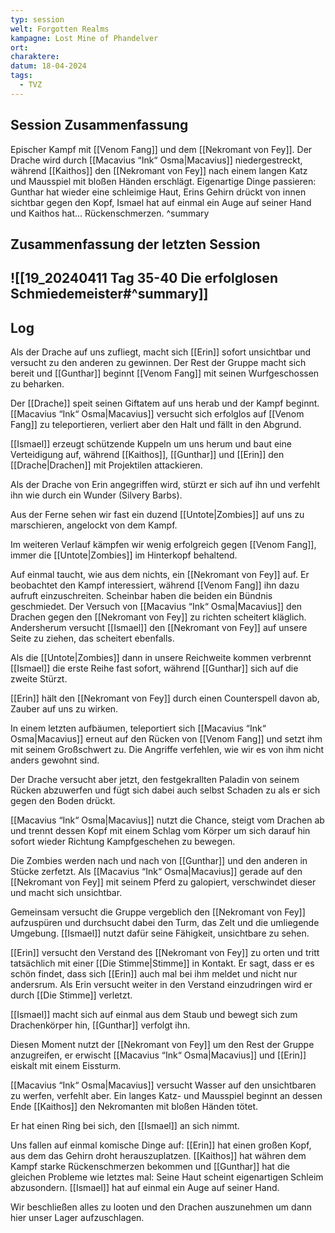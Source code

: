```yaml
---
typ: session
welt: Forgotten Realms
kampagne: Lost Mine of Phandelver
ort: 
charaktere: 
datum: 18-04-2024
tags:
  - TVZ
---
```

## Session Zusammenfassung

Epischer Kampf mit [[Venom Fang]] und dem [[Nekromant von Fey]]. Der Drache wird durch [[Macavius “Ink“ Osma|Macavius]] niedergestreckt, während [[Kaithos]] den [[Nekromant von Fey]] nach einem langen Katz und Mausspiel mit bloßen Händen erschlägt. Eigenartige Dinge passieren: Gunthar hat wieder eine schleimige Haut, Erins Gehirn drückt von innen sichtbar gegen den Kopf, Ismael hat auf einmal ein Auge auf seiner Hand und Kaithos hat... Rückenschmerzen.
^summary

## Zusammenfassung der letzten Session

![[19_20240411 Tag 35-40 Die erfolglosen Schmiedemeister#^summary]]
---

## Log

Als der Drache auf uns zufliegt, macht sich [[Erin]] sofort unsichtbar und versucht zu den anderen zu gewinnen. Der Rest der Gruppe macht sich bereit und [[Gunthar]] beginnt [[Venom Fang]] mit seinen Wurfgeschossen zu beharken.

Der [[Drache]] speit seinen Giftatem auf uns herab und der Kampf beginnt. [[Macavius “Ink“ Osma|Macavius]] versucht sich erfolglos auf [[Venom Fang]] zu teleportieren, verliert aber den Halt und fällt in den Abgrund.

[[Ismael]] erzeugt schützende Kuppeln um uns herum und baut eine Verteidigung auf, während [[Kaithos]], [[Gunthar]] und [[Erin]] den [[Drache|Drachen]] mit Projektilen attackieren.

Als der Drache von Erin angegriffen wird, stürzt er sich auf ihn und verfehlt ihn wie durch ein Wunder (Silvery Barbs).

Aus der Ferne sehen wir fast ein duzend [[Untote|Zombies]] auf uns zu marschieren, angelockt von dem Kampf.

Im weiteren Verlauf kämpfen wir wenig erfolgreich gegen [[Venom Fang]], immer die [[Untote|Zombies]] im Hinterkopf behaltend.

Auf einmal taucht, wie aus dem nichts, ein [[Nekromant von Fey]] auf. Er beobachtet den Kampf interessiert, während [[Venom Fang]] ihn dazu aufruft einzuschreiten. Scheinbar haben die beiden ein Bündnis geschmiedet. Der Versuch von [[Macavius “Ink“ Osma|Macavius]] den Drachen gegen den [[Nekromant von Fey]] zu richten scheitert kläglich. Andersherum versucht [[Ismael]] den [[Nekromant von Fey]] auf unsere Seite zu ziehen, das scheitert ebenfalls.

Als die [[Untote|Zombies]] dann in unsere Reichweite kommen verbrennt [[Ismael]] die erste Reihe fast sofort, während [[Gunthar]] sich auf die zweite Stürzt.

[[Erin]] hält den [[Nekromant von Fey]] durch einen Counterspell davon ab, Zauber auf uns zu wirken.

In einem letzten aufbäumen, teleportiert sich [[Macavius “Ink“ Osma|Macavius]] erneut auf den Rücken von [[Venom Fang]] und setzt ihm mit seinem Großschwert zu. Die Angriffe verfehlen, wie wir es von ihm nicht anders gewohnt sind.

Der Drache versucht aber jetzt, den festgekrallten Paladin von seinem Rücken abzuwerfen und fügt sich dabei auch selbst Schaden zu als er sich gegen den Boden drückt.

[[Macavius “Ink“ Osma|Macavius]] nutzt die Chance, steigt vom Drachen ab und trennt dessen Kopf mit einem Schlag vom Körper um sich darauf hin sofort wieder Richtung Kampfgeschehen zu bewegen.

Die Zombies werden nach und nach von [[Gunthar]] und den anderen in Stücke zerfetzt. Als [[Macavius “Ink“ Osma|Macavius]] gerade auf den [[Nekromant von Fey]] mit seinem Pferd zu galopiert, verschwindet dieser und macht sich unsichtbar.

Gemeinsam versucht die Gruppe vergeblich den [[Nekromant von Fey]] aufzuspüren und durchsucht dabei den Turm, das Zelt und die umliegende Umgebung. [[Ismael]] nutzt dafür seine Fähigkeit, unsichtbare zu sehen.

[[Erin]] versucht den Verstand des [[Nekromant von Fey]] zu orten und tritt tatsächlich mit einer [[Die Stimme|Stimme]] in Kontakt. Er sagt, dass er es schön findet, dass sich [[Erin]] auch mal bei ihm meldet und nicht nur andersrum. Als Erin versucht weiter in den Verstand einzudringen wird er durch [[Die Stimme]] verletzt.

[[Ismael]] macht sich auf einmal aus dem Staub und bewegt sich zum Drachenkörper hin, [[Gunthar]] verfolgt ihn.

Diesen Moment nutzt der [[Nekromant von Fey]] um den Rest der Gruppe anzugreifen, er erwischt [[Macavius “Ink“ Osma|Macavius]] und [[Erin]] eiskalt mit einem Eissturm.

[[Macavius “Ink“ Osma|Macavius]] versucht Wasser auf den unsichtbaren zu werfen, verfehlt aber. Ein langes Katz- und Mausspiel beginnt an dessen Ende [[Kaithos]] den Nekromanten mit bloßen Händen tötet.

Er hat einen Ring bei sich, den [[Ismael]] an sich nimmt.

Uns fallen auf einmal komische Dinge auf: [[Erin]] hat einen großen Kopf, aus dem das Gehirn droht herauszuplatzen. [[Kaithos]] hat währen dem Kampf starke Rückenschmerzen bekommen und [[Gunthar]] hat die gleichen Probleme wie letztes mal: Seine Haut scheint eigenartigen Schleim abzusondern. [[Ismael]] hat auf einmal ein Auge auf seiner Hand.

Wir beschließen alles zu looten und den Drachen auszunehmen um dann hier unser Lager aufzuschlagen.